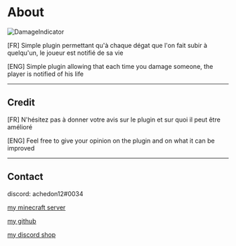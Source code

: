 # About

![DamageIndicator](icon.jpg)

[FR] Simple plugin permettant qu'à chaque dégat que l'on fait subir à quelqu'un, le joueur est notifié de sa vie

[ENG] Simple plugin allowing that each time you damage someone, the player is notified of his life

-----------------

## Credit

[FR] N'hésitez pas à donner votre avis sur le plugin et sur quoi il peut être amélioré

[ENG] Feel free to give your opinion on the plugin and on what it can be improved

-----------------

## Contact

discord: achedon12#0034

[my minecraft server](https://discord.gg/gmEyCzUJg2)

[my github](https://github.com/leoderoin)

[my discord shop](https://discord.gg/Mnc6SMr9zB)